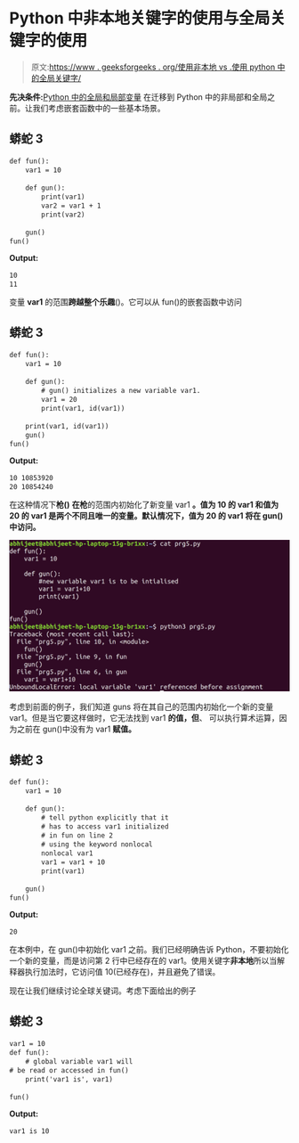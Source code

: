 # Python 中非本地关键字的使用与全局关键字的使用

> 原文:[https://www . geeksforgeeks . org/使用非本地 vs .使用 python 中的全局关键字/](https://www.geeksforgeeks.org/use-of-nonlocal-vs-use-of-global-keyword-in-python/)

**先决条件:**[Python 中的全局和局部变量](https://www.geeksforgeeks.org/global-local-variables-python/)
在迁移到 Python 中的非局部和全局之前。让我们考虑嵌套函数中的一些基本场景。

## 蟒蛇 3

```
def fun():
    var1 = 10

    def gun():
        print(var1)
        var2 = var1 + 1
        print(var2)

    gun()
fun()
```

**Output:** 

```
10
11
```

变量 **var1** 的范围**跨越整个乐趣**()。它可以从 fun()的嵌套函数中访问

## 蟒蛇 3

```
def fun():
    var1 = 10

    def gun():
        # gun() initializes a new variable var1.
        var1 = 20
        print(var1, id(var1))

    print(var1, id(var1))
    gun()
fun()
```

**Output:** 

```
10 10853920
20 10854240
```

在这种情况下**枪()** **在枪**的范围内初始化了新变量 var1 **。值为 10 的 var1 和值为 20 的 var1 是两个不同且唯一的变量。默认情况下，值为 20 的 var1 将在 gun()中访问。**

![](img/300f1277d9e01e52b58e3d11b2771a10.png)

考虑到前面的例子，我们知道 guns 将在其自己的范围内初始化一个新的变量 var1。但是当它要这样做时，它无法找到 var1 **的值，但**、
可以执行算术运算，因为之前在 gun()中没有为 var1 **赋值。**

## 蟒蛇 3

```
def fun():
    var1 = 10

    def gun():
        # tell python explicitly that it
        # has to access var1 initialized
        # in fun on line 2
        # using the keyword nonlocal
        nonlocal var1
        var1 = var1 + 10
        print(var1)

    gun()
fun()
```

**Output:** 

```
20
```

在本例中，在 gun()中初始化 var1 之前。我们已经明确告诉 Python，不要初始化一个新的变量，而是访问第 2 行中已经存在的 var1。使用关键字**非本地**所以当解释器执行加法时，它访问值 10(已经存在)，并且避免了错误。

现在让我们继续讨论全球关键词。考虑下面给出的例子

## 蟒蛇 3

```
var1 = 10
def fun():
    # global variable var1 will
# be read or accessed in fun()
    print('var1 is', var1)

fun()
```

**Output:** 

```
var1 is 10
```